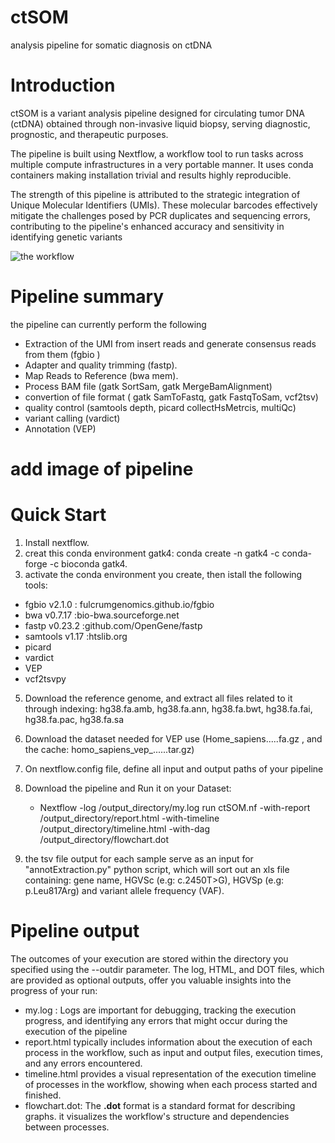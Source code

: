 # ctSOM
analysis pipeline for somatic diagnosis on ctDNA
# Introduction
ctSOM is a variant analysis pipeline designed for circulating tumor DNA (ctDNA) obtained through non-invasive liquid biopsy, serving diagnostic, prognostic, and therapeutic purposes.

The pipeline is built using Nextflow, a workflow tool to run tasks across multiple compute infrastructures in a very portable manner. It uses conda containers making installation trivial and results highly reproducible.

The strength of this pipeline is attributed to the strategic integration of Unique Molecular Identifiers (UMIs). These molecular barcodes effectively mitigate the challenges posed by PCR duplicates and sequencing errors, contributing to the pipeline's enhanced accuracy and sensitivity in identifying genetic variants

<picture>
 <img alt="the workflow" src="https://github.com/Oussamadl/ctSOM/blob/main/pipeline.png">
</picture>


# Pipeline summary
the pipeline can currently perform the following
- Extraction of the UMI from insert reads and generate consensus reads from them (fgbio )
- Adapter and quality trimming (fastp).
- Map Reads to Reference (bwa mem).
- Process BAM file (gatk SortSam, gatk MergeBamAlignment)
- convertion of file format ( gatk SamToFastq, gatk FastqToSam, vcf2tsv)
- quality control (samtools depth, picard collectHsMetrcis, multiQc)
- variant calling (vardict)
- Annotation (VEP)
# add image of pipeline

# Quick Start
1. Install nextflow.
2. creat this conda environment gatk4: conda create -n gatk4 -c conda-forge -c bioconda gatk4.
3. activate the conda environment you create, then istall the following tools:
  - fgbio v2.1.0  : fulcrumgenomics.github.io/fgbio
  - bwa v0.7.17   :bio-bwa.sourceforge.net
  - fastp v0.23.2 :github.com/OpenGene/fastp
  - samtools v1.17 :htslib.org
  - picard
  - vardict
  - VEP
  - vcf2tsvpy
5. Download the reference genome, and extract all files related to it through indexing: hg38.fa.amb, hg38.fa.ann, hg38.fa.bwt, hg38.fa.fai, hg38.fa.pac, hg38.fa.sa
6. Download the dataset needed for VEP use (Home_sapiens.....fa.gz , and the cache: homo_sapiens_vep_......tar.gz)
7. On nextflow.config file, define all input and output paths of your pipeline 
8. Download the pipeline and Run it on your Dataset:
   * Nextflow -log /output_directory/my.log run ctSOM.nf -with-report /output_directory/report.html -with-timeline /output_directory/timeline.html -with-dag /output_directory/flowchart.dot

9. the tsv file output for each sample serve as an input for "annotExtraction.py" python script, which will sort out an xls file containing: gene name, HGVSc (e.g: c.2450T>G), HGVSp (e.g: p.Leu817Arg) and variant allele frequency (VAF).

# Pipeline output
The outcomes of your execution are stored within the directory you specified using the --outdir parameter. The log, HTML, and DOT files, which are provided as optional outputs, offer you valuable insights into the progress of your run:
- my.log : Logs are important for debugging, tracking the execution progress, and identifying any errors that might occur during the execution of the pipeline
- report.html typically includes information about the execution of each process in the workflow, such as input and output files, execution times, and any errors encountered.
- timeline.html provides a visual representation of the execution timeline of processes in the workflow, showing when each process started and finished.
- flowchart.dot: The **.dot** format is a standard format for describing graphs. it visualizes the workflow's structure and dependencies between processes.
